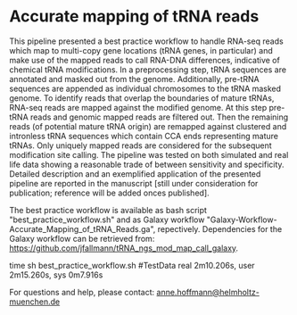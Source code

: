 # Accurate mapping of tRNA reads

This pipeline presented a best practice workflow to handle RNA-seq reads which map to multi-copy gene locations (tRNA genes, in particular) and make use of the mapped reads to call RNA-DNA differences, indicative of chemical tRNA modifications. In a preprocessing step, tRNA sequences are annotated and masked out from the genome. Additionally, pre-tRNA sequences are appended as individual chromosomes to the tRNA masked genome. To identify reads that overlap the boundaries of mature tRNAs, RNA-seq reads are mapped against the modified genome. At this step pre-tRNA reads and genomic mapped reads are filtered out. Then the remaining reads (of potential mature tRNA origin) are remapped against clustered and intronless tRNA sequences which contain CCA ends representing mature tRNAs. Only uniquely mapped reads are considered for the subsequent modification site calling. The pipeline was tested on both simulated and real life data showing a reasonable trade of between sensitivity and specificity. Detailed description and an exemplified application of the presented pipeline are reported in the manuscript [still under consideration for publication; reference will be added onces published].

The best practice workflow is available as bash script "best_practice_workflow.sh" and as Galaxy workflow "Galaxy-Workflow-Accurate_Mapping_of_tRNA_Reads.ga", repectively. Dependencies for the Galaxy workflow can be retrieved from: https://github.com/jfallmann/tRNA_ngs_mod_map_call_galaxy.


time sh best_practice_workflow.sh #TestData
real	2m10.206s, user	2m15.260s, sys	0m7.916s


For questions and help, please contact: anne.hoffmann@helmholtz-muenchen.de
